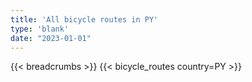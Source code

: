 ```yaml
---
title: 'All bicycle routes in PY'
type: 'blank'
date: "2023-01-01"
---
```


{{< breadcrumbs >}}
{{< bicycle_routes country=PY >}}
